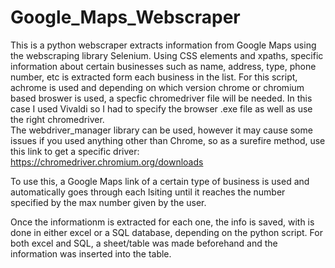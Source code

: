 # Google_Maps_Webscraper


This is a python webscraper extracts information from Google Maps using the webscraping library Selenium. Using CSS elements and xpaths, specific information about certain businesses such as name, address, type, phone number, etc is extracted form each business in the list. For this script, achrome is used and depending on which version chrome or chromium based broswer is used, a specfic chromedriver file will be needed. In this case I used Vivaldi so I had to specify the browser .exe file as well as use the right chromedriver.   
The webdriver_manager library can be used, however it may cause some issues if you used anything other than Chrome, so as a surefire method, use this link to get a specific driver: 
https://chromedriver.chromium.org/downloads

To use this, a Google Maps link of a certain type of business is used and automatically goes through each lsiting until it reaches the number specified by the max number given by the user. 

Once the informationm is extracted for each one, the info is saved, with is done in either excel or a SQL database, depending on the python script. For both excel and SQL, a sheet/table was made beforehand and the information was inserted into the table.

